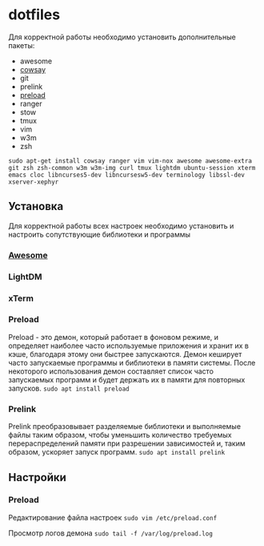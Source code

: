 # dotfiles

Для корректной работы необходимо установить дополнительные пакеты:
- awesome
- [cowsay][cowsay]
- git
- prelink
- [preload][preload]
- ranger
- stow
- tmux
- vim
- w3m
- zsh

`sudo apt-get install cowsay ranger vim vim-nox awesome awesome-extra git zsh
zsh-common w3m w3m-img curl tmux lightdm ubuntu-session xterm emacs cloc
libncurses5-dev libncursesw5-dev terminology libssl-dev xserver-xephyr`

## Установка

Для корректной работы всех настроек необходимо установить и настроить
сопутствующие библиотеки и программы

### [Awesome](awesome)
### LightDM
### xTerm
### Preload
Preload - это демон, который работает в фоновом режиме, и определяет наиболее 
часто используемые приложения и хранит их в кэше, благодаря этому они быстрее 
запускаются. Демон кеширует часто запускаемые программы и библиотеки в памяти 
системы. После некоторого использования демон составляет список  часто 
запускаемых программ и будет держать их в памяти для повторных запусков.
`sudo apt install preload`

### Prelink
Prelink преобразовывает разделяемые библиотеки и выполняемые файлы таким 
образом, чтобы уменьшить количество требуемых перераспределений памяти при 
разрешении зависимостей и, таким образом, ускоряет запуск программ.
`sudo apt install prelink`

## Настройки

### Preload
Редактирование файла настроек
`sudo vim /etc/preload.conf`

Просмотр логов демона
`sudo tail -f /var/log/preload.log`

[cowsay]:https://ru.wikipedia.org/wiki/Cowsay
[preload]:http://preload.sourceforge.net/
